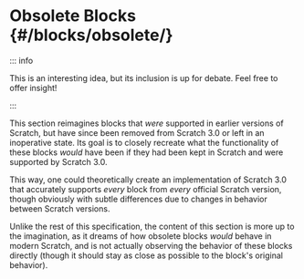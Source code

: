 # Obsolete Blocks {#/blocks/obsolete/}

::: info

This is an interesting idea, but its inclusion is up for debate. Feel free to offer insight!

:::

This section reimagines blocks that *were* supported in earlier versions of Scratch, but have since been removed from Scratch 3.0 or left in an inoperative state. Its goal is to closely recreate what the functionality of these blocks *would* have been if they had been kept in Scratch and were supported by Scratch 3.0.

This way, one could theoretically create an implementation of Scratch 3.0 that accurately supports *every* block from *every* official Scratch version, though obviously with subtle differences due to changes in behavior between Scratch versions.

Unlike the rest of this specification, the content of this section is more up to the imagination, as it dreams of how obsolete blocks *would* behave in modern Scratch, and is not actually observing the behavior of these blocks directly (though it should stay as close as possible to the block's original behavior).
